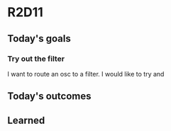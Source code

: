 # R2D11

## Today's goals

### Try out the filter

I want to route an osc to a filter. I would like to try and

## Today's outcomes

## Learned
